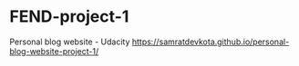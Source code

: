 # FEND-project-1
Personal blog website - Udacity
https://samratdevkota.github.io/personal-blog-website-project-1/
